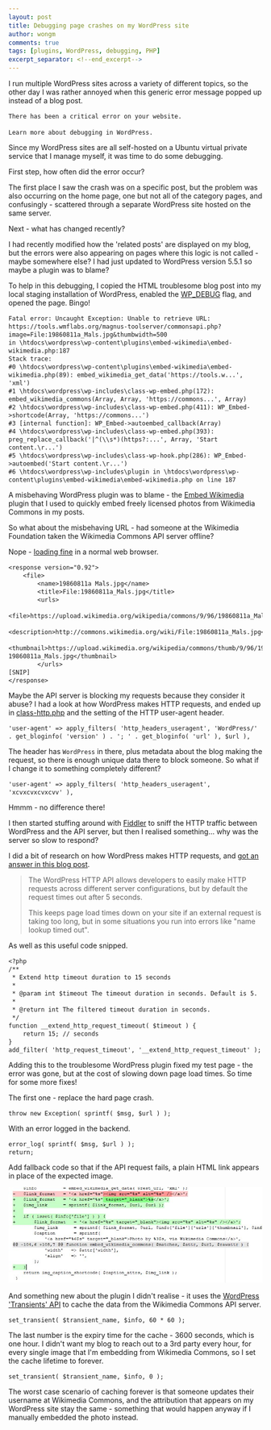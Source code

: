 ```yaml
---
layout: post
title: Debugging page crashes on my WordPress site
author: wongm
comments: true
tags: [plugins, WordPress, debugging, PHP]
excerpt_separator: <!--end_excerpt-->
---
```


I run multiple WordPress sites across a variety of different topics, so the other day I was rather annoyed when this generic error message popped up instead of a blog post.

	There has been a critical error on your website.
	
	Learn more about debugging in WordPress.

Since my WordPress sites are all self-hosted on a Ubuntu virtual private service that I manage myself, it was time to do some debugging.

<!--end_excerpt-->

First step, how often did the error occur? 

The first place I saw the crash was on a specific post, but the problem was also occurring on the home page, one but not all of the category pages, and confusingly - scattered through a separate WordPress site hosted on the same server.

Next - what has changed recently? 

I had recently modified how the 'related posts' are displayed on my blog, but the errors were also appearing on pages where this logic is not called - maybe somewhere else? I had just updated to WordPress version 5.5.1 so maybe a plugin was to blame?

To help in this debugging, I copied the HTML troublesome blog post into my local staging installation of WordPress, enabled the [WP_DEBUG](https://wordpress.org/support/article/debugging-in-wordpress/) flag, and opened the page. Bingo!

	Fatal error: Uncaught Exception: Unable to retrieve URL: https://tools.wmflabs.org/magnus-toolserver/commonsapi.php?image=File:19860811a_Mals.jpg&thumbwidth=500 
	in \htdocs\wordpress\wp-content\plugins\embed-wikimedia\embed-wikimedia.php:187 
	Stack trace: 
	#0 \htdocs\wordpress\wp-content\plugins\embed-wikimedia\embed-wikimedia.php(89): embed_wikimedia_get_data('https://tools.w...', 'xml') 
	#1 \htdocs\wordpress\wp-includes\class-wp-embed.php(172): embed_wikimedia_commons(Array, Array, 'https://commons...', Array) 
	#2 \htdocs\wordpress\wp-includes\class-wp-embed.php(411): WP_Embed->shortcode(Array, 'https://commons...') 
	#3 [internal function]: WP_Embed->autoembed_callback(Array) 
	#4 \htdocs\wordpress\wp-includes\class-wp-embed.php(393): preg_replace_callback('|^(\\s*)(https?:...', Array, 'Start content.\r...') 
	#5 \htdocs\wordpress\wp-includes\class-wp-hook.php(286): WP_Embed->autoembed('Start content.\r...') 
	#6 \htdocs\wordpress\wp-includes\plugin in \htdocs\wordpress\wp-content\plugins\embed-wikimedia\embed-wikimedia.php on line 187

A misbehaving WordPress plugin was to blame - the [Embed Wikimedia](https://wordpress.org/plugins/embed-wikimedia/)  plugin that I used to quickly embed freely licensed photos from Wikimedia Commons in my posts.

So what about the misbehaving URL - had someone at the Wikimedia Foundation taken the Wikimedia Commons API server offline?

Nope - [loading fine](https://tools.wmflabs.org/magnus-toolserver/commonsapi.php?image=File:19860811a_Mals.jpg&thumbwidth=500 ) in a normal web browser.

	<response version="0.92">
		<file>
			<name>19860811a Mals.jpg</name>
			<title>File:19860811a_Mals.jpg</title>
			<urls>
				<file>https://upload.wikimedia.org/wikipedia/commons/9/96/19860811a_Mals.jpg</file>
				<description>http://commons.wikimedia.org/wiki/File:19860811a_Mals.jpg</description>
				<thumbnail>https://upload.wikimedia.org/wikipedia/commons/thumb/9/96/19860811a_Mals.jpg/500px-19860811a_Mals.jpg</thumbnail>
			</urls>
	[SNIP]
	</response>

Maybe the API server is blocking my requests because they consider it abuse? I had a look at how WordPress makes HTTP requests, and ended up in [class-http.php](https://github.com/WordPress/WordPress/blob/master/wp-includes/class-http.php) and the setting of the HTTP user-agent header.

	'user-agent' => apply_filters( 'http_headers_useragent', 'WordPress/' . get_bloginfo( 'version' ) . '; ' . get_bloginfo( 'url' ), $url ),

The header has `WordPress` in there, plus metadata about the blog making the request, so there is enough unique data there to block someone. So what  if I change it to something completely different?

	'user-agent' => apply_filters( 'http_headers_useragent', 'xcvxcvxcvxcvv' ),

Hmmm - no difference there!

I then started stuffing around with [Fiddler](https://www.telerik.com/download/fiddler) to sniff the HTTP traffic between WordPress and the API server, but then I realised something... why was the server so slow to respond?

I did a bit of research on how WordPress makes HTTP requests, and [got an answer in this blog post](https://refactored.co/blog/extending-wordpress-http-request-timeout-lengths).

> The WordPress HTTP API allows developers to easily make HTTP requests across different server configurations, but by default the request times out after 5 seconds. 
> 
> This keeps page load times down on your site if an external request is taking too long, but in some situations you run into errors like "name lookup timed out". 

As well as this useful code snipped.

	<?php
	/**
	 * Extend http timeout duration to 15 seconds
	 * 
	 * @param int $timeout The timeout duration in seconds. Default is 5.
	 *
	 * @return int The filtered timeout duration in seconds.
	 */
	function __extend_http_request_timeout( $timeout ) {
		return 15; // seconds
	}
	add_filter( 'http_request_timeout', '__extend_http_request_timeout' );

Adding this to the troublesome WordPress plugin fixed my test page - the error was gone, but at the cost of slowing down page load times. So time for some more fixes!

The first one - replace the hard page crash.

	throw new Exception( sprintf( $msg, $url ) );

With an error logged in the backend.

	error_log( sprintf( $msg, $url ) );
	return;

Add fallback code so that if the API request fails, a plain HTML link appears in place of the expected image.

![Fallback code for API failure](\images\Fallback-code-for-embed-wikimedia-on-api-failure.jpg)

And something new about the plugin I didn't realise - it uses the [WordPress 'Transients' API](https://developer.wordpress.org/apis/handbook/transients/) to cache the data from the Wikimedia Commons API server.

	set_transient( $transient_name, $info, 60 * 60 );

The last number is the expiry time for the cache - 3600 seconds, which is one hour. I didn't want my blog to reach out to a 3rd party every hour, for every single image that I'm embedding from Wikimedia Commons, so I set the cache lifetime to forever.

	set_transient( $transient_name, $info, 0 );

The worst case scenario of caching forever is that someone updates their username at Wikimedia Commons, and the attribution that appears on my WordPress site stay the same - something that would happen anyway if I manually embedded the photo instead.
